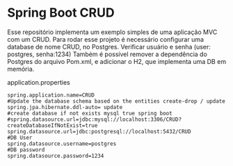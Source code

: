 # Spring Boot CRUD
Esse repositório implementa um exemplo simples de uma aplicação MVC com um CRUD.
Para rodar esse projeto é necessário configurar uma database de nome CRUD, no Postgres. Verificar usuário e senha (user: postgres, senha:1234)
Também é possível remover a dependência do Postgres do arquivo Pom.xml, e adicionar o H2, que implementa uma DB em memória.

application.properties
```
spring.application.name=CRUD
#Update the database schema based on the entities create-drop / update
spring.jpa.hibernate.ddl-auto= update
#create database if not exists mysql true spring boot
#spring.datasource.url=jdbc:mysql://localhost:3306/CRUD?createDatabaseIfNotExist=true
spring.datasource.url=jdbc:postgresql://localhost:5432/CRUD
#DB User
spring.datasource.username=postgres
#DB password
spring.datasource.password=1234
```

